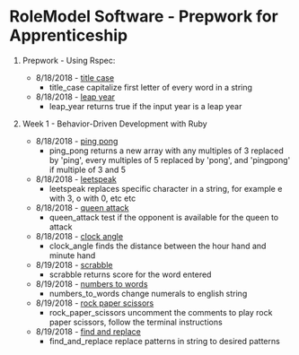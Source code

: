 # RoleModel Software - Prepwork for Apprenticeship

1. Prepwork - Using Rspec:
   - 8/18/2018 - [title case](https://www.learnhowtoprogram.com/ruby/bdd-with-ruby/using-rspec-105266cc-fde7-452c-a155-2ea1b6fe9f8e)
     - title_case capitalize first letter of every word in a string
   - 8/18/2018 - [leap year](https://www.learnhowtoprogram.com/ruby/bdd-with-ruby/using-rspec-105266cc-fde7-452c-a155-2ea1b6fe9f8e)
     - leap_year returns true if the input year is a leap year

2. Week 1 - Behavior-Driven Development with Ruby
   - 8/18/2018 - [ping pong](https://www.learnhowtoprogram.com/ruby/behavior-driven-development-with-ruby/ping-pong-title-case-leetspeak-queen-attack-clock-angle)
     - ping_pong returns a new array with any multiples of 3 replaced by 'ping', every multiples of 5 replaced by 'pong', and 'pingpong' if multiple of 3 and 5
   - 8/18/2018 - [leetspeak](https://www.learnhowtoprogram.com/ruby/behavior-driven-development-with-ruby/ping-pong-title-case-leetspeak-queen-attack-clock-angle)
     - leetspeak replaces specific character in a string, for example e with 3, o with 0, etc etc
   - 8/18/2018 - [queen attack](https://www.learnhowtoprogram.com/ruby/behavior-driven-development-with-ruby/ping-pong-title-case-leetspeak-queen-attack-clock-angle)
     - queen_attack test if the opponent is available for the queen to attack
   - 8/18/2018 - [clock angle](https://www.learnhowtoprogram.com/ruby/behavior-driven-development-with-ruby/ping-pong-title-case-leetspeak-queen-attack-clock-angle)
     - clock_angle finds the distance between the hour hand and minute hand
   - 8/19/2018 - [scrabble](https://www.learnhowtoprogram.com/ruby/behavior-driven-development-with-ruby/scrabble-score-numbers-to-words)
     - scrabble returns score for the word entered
   - 8/19/2018 - [numbers to words](https://www.learnhowtoprogram.com/ruby/behavior-driven-development-with-ruby/scrabble-score-numbers-to-words)
     - numbers_to_words change numerals to english string
   - 8/19/2018 - [rock paper scissors](https://www.learnhowtoprogram.com/ruby/behavior-driven-development-with-ruby/rock-paper-scissors-find-and-replace-palindromes-256f40e8-012b-4841-8afb-72cc9ef5ecb6)
     - rock_paper_scissors uncomment the comments to play rock paper scissors, follow the terminal instructions
   - 8/19/2018 - [find and replace](https://www.learnhowtoprogram.com/ruby/behavior-driven-development-with-ruby/rock-paper-scissors-find-and-replace-palindromes-256f40e8-012b-4841-8afb-72cc9ef5ecb6)
     - find_and_replace replace patterns in string to desired patterns
     
     